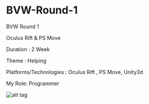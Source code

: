 BVW-Round-1
===========
BVW Round 1

Oculus Rift & PS Move
 
Duration : 2 Week

Theme : Helping

Platforms/Technologies : Oculus Rift , PS Move, Unity3d

My Role: Programmer



![alt tag](http://static.wixstatic.com/media/10ffee_7830ee7f3dec4b94a028e2795ebf4d6c.jpg_srz_827_639_75_22_0.50_1.20_0.00_jpg_srz)

